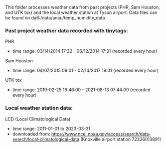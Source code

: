 This folder processes weather data from past projects (PHR, Sam Houston, and UTK tox) and the local weather station at Tyson airport.
Data files can be found on da6:/data/anau/temp_humidity_data

### Past project weather data recorded with tinytags:
PHR
- time range: 03/14/2014 17:32 - 06/12/2014 17:31 (recorded every hour)

Sam Houston
- time range: 04/07/2015 09:01 - 02/14/2017 19:01 (recorded every hour)

UTK tox
- time range: 2019-02-25 16:46:00 - 2021-08-13 07:44:00 (recorded every hour)

### Local weather station data:
LCD (Local Climatological Data)
- time range: 2011-01-01 to 2023-03-31
- downloaded from: https://www.ncei.noaa.gov/access/search/data-search/local-climatological-data (Knoxville airport station 72326013891)


